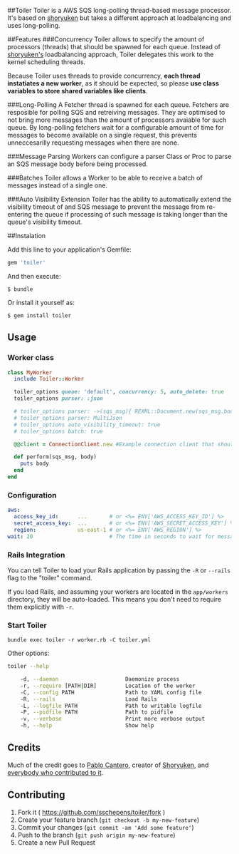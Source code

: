 ##Toiler
Toiler is a AWS SQS long-polling thread-based message processor.
It's based on [shoryuken](https://github.com/phstc/shoryuken) but takes
a different approach at loadbalancing and uses long-polling.

##Features
###Concurrency
Toiler allows to specify the amount of processors (threads) that should be spawned for each queue.
Instead of [shoryuken's](https://github.com/phstc/shoryuken) loadbalancing  approach, Toiler delegates this work to the kernel scheduling threads.

Because Toiler uses threads to provide concurrency, **each thread instatiates a new worker**, as it should be expected, so please **use class variables to store shared variables like clients**.

###Long-Polling
A Fetcher thread is spawned for each queue.
Fetchers are resposible for polling SQS and retreiving messages.
They are optimised to not bring more messages than the amount of processors avaiable for such queue.
By long-polling fetchers wait for a configurable amount of time for messages to become available on a single request, this prevents unneccesarilly requesting messages when there are none.

###Message Parsing
Workers can configure a parser Class or Proc to parse an SQS message body before being processed.

###Batches
Toiler allows a Worker to be able to receive a batch of messages instead of a single one.

###Auto Visibility Extension
Toiler has the ability to automatically extend the visibility timeout of and SQS message to prevent the message from re-entering the queue if processing of such message is taking longer than the queue's visibility timeout.

##Instalation

Add this line to your application's Gemfile:

```ruby
gem 'toiler'
```

And then execute:

    $ bundle

Or install it yourself as:

    $ gem install toiler

## Usage

### Worker class

```ruby
class MyWorker
  include Toiler::Worker

  toiler_options queue: 'default', concurrency: 5, auto_delete: true
  toiler_options parser: :json

  # toiler_options parser: ->(sqs_msg){ REXML::Document.new(sqs_msg.body) }
  # toiler_options parser: MultiJson
  # toiler_options auto_visibility_timeout: true
  # toiler_options batch: true

  @@client = ConnectionClient.new #Example connection client that should be shared across all instances of MyWorker

  def perform(sqs_msg, body)
    puts body
  end
end
```

### Configuration

```yaml
aws:
  access_key_id:      ...       # or <%= ENV['AWS_ACCESS_KEY_ID'] %>
  secret_access_key:  ...       # or <%= ENV['AWS_SECRET_ACCESS_KEY'] %>
  region:             us-east-1 # or <%= ENV['AWS_REGION'] %>
wait: 20                        # The time in seconds to wait for messages during long-polling
```

### Rails Integration

You can tell Toiler to load your Rails application by passing the `-R` or `--rails` flag to the "toiler" command.

If you load Rails, and assuming your workers are located in the `app/workers` directory, they will be auto-loaded. This means you don't need to require them explicitly with `-r`.


### Start Toiler

```shell
bundle exec toiler -r worker.rb -C toiler.yml
```

Other options:

```bash
toiler --help

    -d, --daemon                     Daemonize process
    -r, --require [PATH|DIR]         Location of the worker
    -C, --config PATH                Path to YAML config file
    -R, --rails                      Load Rails
    -L, --logfile PATH               Path to writable logfile
    -P, --pidfile PATH               Path to pidfile
    -v, --verbose                    Print more verbose output
    -h, --help                       Show help
```


## Credits

Much of the credit goes to [Pablo Cantero](https://github.com/phstc), creator of [Shoryuken](https://github.com/phstc/shoryuken), and [everybody who contributed to it](https://github.com/phstc/shoryuken/graphs/contributors).

## Contributing

1. Fork it ( https://github.com/sschepens/toiler/fork )
2. Create your feature branch (`git checkout -b my-new-feature`)
3. Commit your changes (`git commit -am 'Add some feature'`)
4. Push to the branch (`git push origin my-new-feature`)
5. Create a new Pull Request
